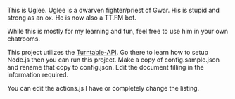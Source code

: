 This is Uglee. Uglee is a dwarven fighter/priest of Gwar. His is stupid and strong as an ox. He is now also a TT.FM bot. 

While this is mostly for my learning and fun, feel free to use him in your own chatrooms. 

This project utilizes the [Turntable-API](https://github.com/alaingilbert/Turntable-API). Go there to learn how to setup Node.js then you can run this project. Make a copy of config.sample.json and rename that copy to config.json. Edit the document filling in the information required.

You can edit the actions.js I have or completely change the listing.